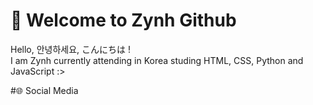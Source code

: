 # 🐬 Welcome to Zynh Github
Hello, 안녕하세요, こんにちは !</br>I am Zynh currently attending in Korea studing HTML, CSS, Python and JavaScript :>

#🌐 Social Media
